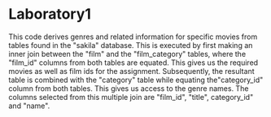 # Laboratory1

This code derives genres and related information for specific movies from tables found in the "sakila" database. This is executed by first making an inner join between the "film" and the "film_category" tables, where the "film_id" columns from both tables are equated. This gives us the required movies as well as film ids for the assignment.
Subsequently, the resultant table is combined with the "category" table while equating the"category_id" column from both tables. This gives us access to the genre names. The columns selected from this multiple join are "film_id", "title", category_id" and "name".
